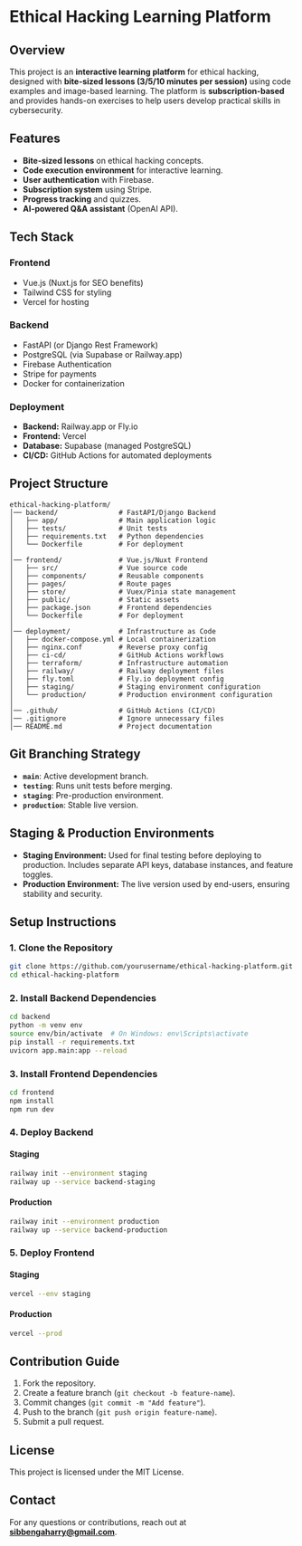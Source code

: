 # Ethical Hacking Learning Platform

## Overview

This project is an **interactive learning platform** for ethical hacking, designed with **bite-sized lessons (3/5/10 minutes per session)** using code examples and image-based learning. The platform is **subscription-based** and provides hands-on exercises to help users develop practical skills in cybersecurity.

## Features

- **Bite-sized lessons** on ethical hacking concepts.
- **Code execution environment** for interactive learning.
- **User authentication** with Firebase.
- **Subscription system** using Stripe.
- **Progress tracking** and quizzes.
- **AI-powered Q&A assistant** (OpenAI API).

## Tech Stack

### Frontend

- Vue.js (Nuxt.js for SEO benefits)
- Tailwind CSS for styling
- Vercel for hosting

### Backend

- FastAPI (or Django Rest Framework)
- PostgreSQL (via Supabase or Railway.app)
- Firebase Authentication
- Stripe for payments
- Docker for containerization

### Deployment

- **Backend:** Railway.app or Fly.io
- **Frontend:** Vercel
- **Database:** Supabase (managed PostgreSQL)
- **CI/CD:** GitHub Actions for automated deployments

## Project Structure

```
ethical-hacking-platform/
│── backend/               # FastAPI/Django Backend
│   ├── app/               # Main application logic
│   ├── tests/             # Unit tests
│   ├── requirements.txt   # Python dependencies
│   └── Dockerfile         # For deployment
│
│── frontend/              # Vue.js/Nuxt Frontend
│   ├── src/               # Vue source code
│   ├── components/        # Reusable components
│   ├── pages/             # Route pages
│   ├── store/             # Vuex/Pinia state management
│   ├── public/            # Static assets
│   ├── package.json       # Frontend dependencies
│   └── Dockerfile         # For deployment
│
│── deployment/            # Infrastructure as Code
│   ├── docker-compose.yml # Local containerization
│   ├── nginx.conf         # Reverse proxy config
│   ├── ci-cd/             # GitHub Actions workflows
│   ├── terraform/         # Infrastructure automation
│   ├── railway/           # Railway deployment files
│   ├── fly.toml           # Fly.io deployment config
│   ├── staging/           # Staging environment configuration
│   └── production/        # Production environment configuration
│
│── .github/               # GitHub Actions (CI/CD)
│── .gitignore             # Ignore unnecessary files
│── README.md              # Project documentation
```

## Git Branching Strategy

- **`main`**: Active development branch.
- **`testing`**: Runs unit tests before merging.
- **`staging`**: Pre-production environment.
- **`production`**: Stable live version.

## Staging & Production Environments

- **Staging Environment:** Used for final testing before deploying to production. Includes separate API keys, database instances, and feature toggles.
- **Production Environment:** The live version used by end-users, ensuring stability and security.

## Setup Instructions

### 1. Clone the Repository

```bash
git clone https://github.com/yourusername/ethical-hacking-platform.git
cd ethical-hacking-platform
```

### 2. Install Backend Dependencies

```bash
cd backend
python -m venv env
source env/bin/activate  # On Windows: env\Scripts\activate
pip install -r requirements.txt
uvicorn app.main:app --reload
```

### 3. Install Frontend Dependencies

```bash
cd frontend
npm install
npm run dev
```

### 4. Deploy Backend

#### Staging

```bash
railway init --environment staging
railway up --service backend-staging
```

#### Production

```bash
railway init --environment production
railway up --service backend-production
```

### 5. Deploy Frontend

#### Staging

```bash
vercel --env staging
```

#### Production

```bash
vercel --prod
```

## Contribution Guide

1. Fork the repository.
2. Create a feature branch (`git checkout -b feature-name`).
3. Commit changes (`git commit -m "Add feature"`).
4. Push to the branch (`git push origin feature-name`).
5. Submit a pull request.

## License

This project is licensed under the MIT License.

## Contact

For any questions or contributions, reach out at **sibbengaharry@gmail.com**.
